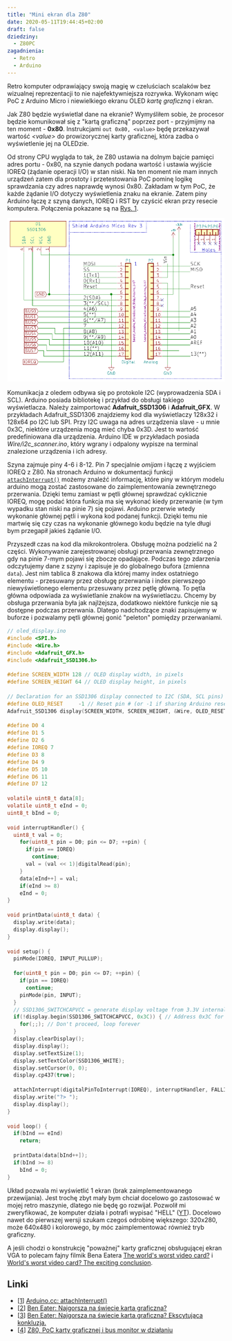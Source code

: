 ```yaml
---
title: "Mini ekran dla Z80"
date: 2020-05-11T19:44:45+02:00
draft: false
dziedziny:
  - Z80PC
zagadnienia:
  - Retro
  - Arduino
---
```


Retro komputer odprawiający swoją magię w czeluściach scalaków bez wizualnej reprezentacji to nie najefektywniejsza rozrywka. Wykonam więc PoC z Arduino Micro i niewielkiego ekranu OLED *kartę graficzną* i ekran.

<!--more-->

Jak Z80 będzie wyświetlał dane na ekranie? Wymyśliłem sobie, że procesor będzie komunikował się z "kartą graficzną" poprzez port - przyjmijmy na ten moment - **0x80**. Instrukcjami ```out 0x80, <value>``` będę przekazywał wartość *\<value\>* do prowizorycznej karty graficznej, która zadba o wyświetlenie jej na OLEDzie. 

Od strony CPU wygląda to tak, że Z80 ustawia na dolnym bajcie pamięci adres portu - 0x80, na szynie danych podana wartość i ustawia wyjście IOREQ (żądanie operacji I/O) w stan niski. Na ten moment nie mam innych urządzeń zatem dla prostoty i przetestowania PoC pominę logikę sprawdzania czy adres naprawdę wynosi 0x80. Zakładam w tym PoC, że każde żądanie I/O dotyczy wyświetlenia znaku na ekranie. Zatem piny Arduino łączę z szyną danych, IOREQ i RST by czyścić ekran przy resecie komputera. Połączenia pokazane są na [Rys. 1](#oled-display).

![oled-display](/Z80/OledDisplay/oled_display.png "Rys. 1) Schemat połączenia wyświetlacza, arduino i komputera")

Komunikacja z oledem odbywa się po protokole I2C (wyprowadzenia SDA i SCL). Arduino posiada bibliotekę i przykład do obsługi takiego wyświetlacza. Należy zaimportować **Adafruit_SSD1306** i **Adafruit_GFX**. W przykładach Adafruit_SSD1306 znajdziemy kod dla wyświetlaczy 128x32 i 128x64 po I2C lub SPI. Przy I2C uwaga na adres urządzenia slave - u mnie 0x3C, niektóre urządzenia mogą mieć chyba 0x3D. Jest to wartość predefiniowana dla urządzenia. Arduino IDE w przykładach posiada *Wire/i2c_scanner.ino*, który wgrany i odpalony wypisze na terminal znalezione urządzenia i ich adresy.

Szyna zajmuje piny 4-6 i 8-12. Pin 7 specjalnie *omijam* i łączę z wyjściem IOREQ z Z80. Na stronach Arduino w dokumentacji funkcji [```attachInterrupt()```][1] możemy znaleźć informację, które piny w którym modelu arduino mogą zostać zastosowane do zaimplementowania zewnętrznego przerwania. Dzięki temu zamiast w pętli głównej sprawdzać cyklicznie IOREQ, mogę podać która funkcja ma się wykonać kiedy przerwanie (w tym wypadku stan niski na pinie 7) się pojawi. Arduino przerwie wtedy wykonanie głównej pętli i wykona kod podanej funkcji. Dzięki temu nie martwię się czy czas na wykonanie głównego kodu będzie na tyle długi bym przegapił jakieś żądanie I/O.

Przyszedł czas na kod dla mikrokontrolera. Obsługę można podzielić na 2 części. Wykonywanie zarejestrowanej obsługi przerwania zewnętrznego gdy na pinie 7-mym pojawi się zbocze opadające. Podczas tego zdarzenia odczytujemy dane z szyny i zapisuje je do globalnego bufora (zmienna ```data```). Jest nim tablica 8 znakowa dla której mamy index ostatniego elementu - przesuwany przez obsługę przerwania i index pierwszego niewyświetlonego elementu przesuwany przez pętlę główną. To pętla główna odpowiada za wyświetlanie znaków na wyświetlaczu. Chcemy by obsługa przerwania była jak najlżejsza, dodatkowo niektóre funkcje nie są dostępne podczas przerwania. Dlatego nadchodzące znaki zapisujemy w buforze i pozwalamy pętli głównej gonić "peleton" pomiędzy przerwaniami.

```c
// oled_display.ino
#include <SPI.h>
#include <Wire.h>
#include <Adafruit_GFX.h>
#include <Adafruit_SSD1306.h>

#define SCREEN_WIDTH 128 // OLED display width, in pixels
#define SCREEN_HEIGHT 64 // OLED display height, in pixels

// Declaration for an SSD1306 display connected to I2C (SDA, SCL pins)
#define OLED_RESET     -1 // Reset pin # (or -1 if sharing Arduino reset pin)
Adafruit_SSD1306 display(SCREEN_WIDTH, SCREEN_HEIGHT, &Wire, OLED_RESET);

#define D0 4
#define D1 5
#define D2 6
#define IOREQ 7
#define D3 8
#define D4 9
#define D5 10
#define D6 11
#define D7 12

volatile uint8_t data[8];
volatile uint8_t eInd = 0;
uint8_t bInd = 0;

void interruptHandler() {
  uint8_t val = 0;
    for(uint8_t pin = D0; pin <= D7; ++pin) {
      if(pin == IOREQ)
        continue;
      val = (val << 1)|digitalRead(pin);
    }
    data[eInd++] = val;
    if(eInd >= 8)
    eInd = 0;
}

void printData(uint8_t data) {
  display.write(data);
  display.display();
}

void setup() {
  pinMode(IOREQ, INPUT_PULLUP);

  for(uint8_t pin = D0; pin <= D7; ++pin) {
    if(pin == IOREQ)
      continue;
    pinMode(pin, INPUT);
  }
  // SSD1306_SWITCHCAPVCC = generate display voltage from 3.3V internally
  if(!display.begin(SSD1306_SWITCHCAPVCC, 0x3C)) { // Address 0x3C for 128x64
    for(;;); // Don't proceed, loop forever
  }
  display.clearDisplay();
  display.display();
  display.setTextSize(1);
  display.setTextColor(SSD1306_WHITE);
  display.setCursor(0, 0);
  display.cp437(true);

  attachInterrupt(digitalPinToInterrupt(IOREQ), interruptHandler, FALLING);
  display.write("?> ");
  display.display();
}

void loop() {
  if(bInd == eInd) 
    return;
  
  printData(data[bInd++]);
  if(bInd >= 8)
    bInd = 0;
}
```

Układ pozwala mi wyświetlić 1 ekran (brak zaimplementowanego przewijania). Jest trochę zbyt mały bym chciał docelowo go zastosować w mojej retro maszynie, dlatego nie będę go rozwijał. Pozwolił mi zweryfikować, że komputer działa i potrafi wypisać "HELL" ([YT][4]). Docelowo nawet do pierwszej wersji szukam czegoś odrobinę większego: 320x280, może 640x480 i kolorowego, by móc zaimplementować również tryb graficzny.

A jeśli chodzi o konstrukcję "poważnej" karty graficznej obsługującej ekran VGA to polecam fajny filmik Bena Eatera [The world's worst video card?][2] i [World's worst video card? The exciting conclusion][3].


## Linki
 - [[1]] [Arduino.cc: attachInterrupt()][1]
 - [[2]] [Ben Eater: Najgorsza na świecie karta graficzna?][2]
 - [[3]] [Ben Eater: Najgorsza na świecie karta graficzna? Ekscytująca konkluzja.][3]
 - [[4]] [Z80, PoC karty graficznej i bus monitor w działaniu][4]

 [1]: https://www.arduino.cc/reference/en/language/functions/external-interrupts/attachinterrupt/
 [2]: https://www.youtube.com/watch?v=l7rce6IQDWs&t=8s
 [3]: https://www.youtube.com/watch?v=uqY3FMuMuRo
 [4]: https://www.youtube.com/watch?v=2SY2HrHUSgE
